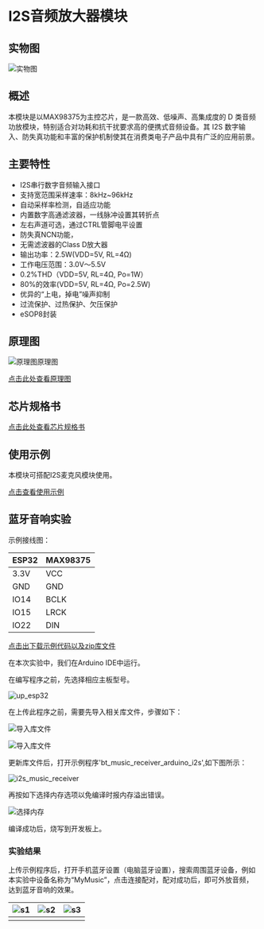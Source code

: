 # I2S音频放大器模块

## 实物图

![实物图](picture/01.jpg)

## 概述

本模块是以MAX98375为主控芯片，是一款高效、低噪声、高集成度的 D 类音频功放模块，特别适合对功耗和抗干扰要求高的便携式音频设备。其 I2S 数字输入、防失真功能和丰富的保护机制使其在消费类电子产品中具有广泛的应用前景。

## 主要特性

- I2S串行数字音频输入接口
- 支持宽范围采样速率：8kHz~96kHz
- 自动采样率检测，自适应功能
- 内置数字高通滤波器，一线脉冲设置其转折点
- 左右声道可选，通过CTRL管脚电平设置
- 防失真NCN功能，  
- 无需滤波器的Class D放大器
- 输出功率：2.5W(VDD=5V, RL=4Ω)
- 工作电压范围：3.0V～5.5V
- 0.2%THD（VDD=5V, RL=4Ω, Po=1W）
- 80%的效率(VDD=5V, RL=4Ω, Po=2.5W)
- 优异的“上电，掉电”噪声抑制
- 过流保护、过热保护、欠压保护
- eSOP8封装

## 原理图

![原理图原理图](schematic_diagram.png)

<a href="zh-cn/ph2.0_sensors/smart_module/i2s_audio_amplifier_module/MAX98375_i2s_dac_amp.pdf" target="_blank">点击此处查看原理图</a>

## 芯片规格书

<a href="http://www.szczkjgs.com/UploadFiles/fujian/3725/NS4168.pdf" target="_blank">点击此处查看芯片规格书</a>

## 使用示例

本模块可搭配I2S麦克风模块使用。

[点击查看使用示例](zh-cn/ph2.0_sensors/smart_module/i2s_mems_mic/i2s_mems_mic.md#Arduino使用示例)

## 蓝牙音响实验

示例接线图：

| ESP32 | MAX98375 |
| ----- | -------- |
| 3.3V  | VCC      |
| GND   | GND      |
| IO14  | BCLK      |
| IO15  | LRCK      |
| IO22  | DIN      |

<a href="zh-cn/ph2.0_sensors/smart_module/i2s_audio_amplifier_module/ESP32-A2DP.zip" download>点击出下载示例代码以及zip库文件</a>

在本次实验中，我们在Arduino IDE中运行。

在编写程序之前，先选择相应主板型号。

![up_esp32](picture/up_esp32.png)

在上传此程序之前，需要先导入相关库文件，步骤如下：

![导入库文件](picture/add_lib_1.png)

![导入库文件](picture/add_lib_2.png)

更新库文件后，打开示例程序'bt_music_receiver_arduino_i2s',如下图所示：

![i2s_music_receiver](picture/example.jpg)

再按如下选择内存选项以免编译时报内存溢出错误。

![选择内存](picture/option.jpg)

编译成功后，烧写到开发板上。

### 实验结果

上传示例程序后，打开手机蓝牙设置（电脑蓝牙设置），搜索周围蓝牙设备，例如本实验中设备名称为“MyMusic”，点击连接配对，配对成功后，即可外放音频，达到蓝牙音响的效果。

| ![s1](picture/s1.jpg) | ![s2](picture/s2.jpg) | ![s3](picture/s3.jpg) |
| ---------------------- | ---------------------- | ---------------------- |
|                        |                        |                        |
